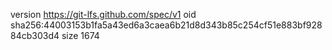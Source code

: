 version https://git-lfs.github.com/spec/v1
oid sha256:44003153b1fa5a43ed6a3caea6b21d8d343b85c254cf51e883bf92884cb303d4
size 1674
